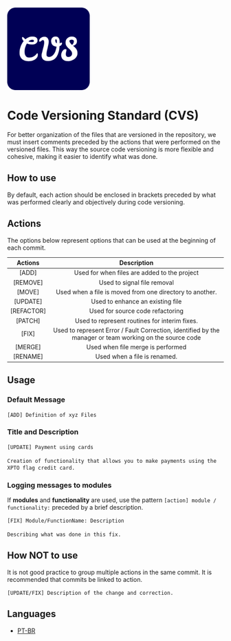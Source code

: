![thumb-image](./images/android-chrome-192x192.png) 

Code Versioning Standard (CVS)
===

For better organization of the files that are versioned in the repository, we must insert comments preceded by the actions that were performed on the versioned files. This way the source code versioning is more flexible and cohesive, making it easier to identify what was done.

## How to use
By default, each action should be enclosed in brackets preceded by what was performed clearly and objectively during code versioning.

## Actions

The options below represent options that can be used at the beginning of each commit.

|Actions    |Description|
|:-:	      |:-:	    |
|[ADD]      | Used for when files are added to the project|
|[REMOVE]   | Used to signal file removal|
|[MOVE]     | Used when a file is moved from one directory to another.|
|[UPDATE]   | Used to enhance an existing file|
|[REFACTOR] | Used for source code refactoring|
|[PATCH]    | Used to represent routines for interim fixes.|
|[FIX]      | Used to represent Error / Fault Correction, identified by the manager or team working on the source code|
|[MERGE]    | Used when file merge is performed|
|[RENAME]   | Used when a file is renamed.|

## Usage

### Default Message
```
[ADD] Definition of xyz Files
```

### Title and Description
```
[UPDATE] Payment using cards

Creation of functionality that allows you to make payments using the XPTO flag credit card.
```

### Logging messages to modules

If **modules** and **functionality** are used, use the pattern `[action] module / functionality:` preceded by a brief description.

```
[FIX] Module/FunctionName: Description

Describing what was done in this fix.
```

## How NOT to use

It is not good practice to group multiple actions in the same commit. It is recommended that commits be linked to action.

```
[UPDATE/FIX] Description of the change and correction.
```

## Languages
- [PT-BR](./Readme-Pt-BR.md)
